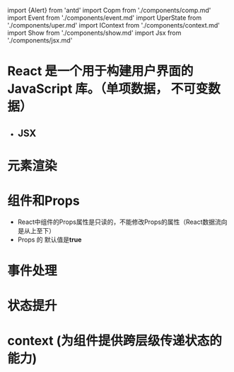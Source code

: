 import {Alert} from 'antd' 
import Copm from './components/comp.md'
import Event from './components/event.md'
import UperState from './components/uper.md'
import IContext from './components/context.md'
import Show from './components/show.md'
import Jsx from './components/jsx.md'

# React 是一个用于构建用户界面的 JavaScript 库。（单项数据， 不可变数据）

* ## JSX 

<Jsx/>

# 元素渲染

<Show />

# 组件和Props

<Copm />

  * React中组件的Props属性是只读的，不能修改Props的属性（React数据流向是从上至下）
  * Props 的 默认值是**true**

# 事件处理

<Event />

# 状态提升

<UperState />

# context (为组件提供跨层级传递状态的能力)

<IContext />